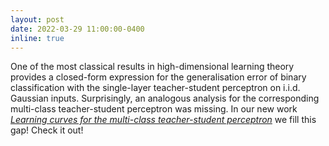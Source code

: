 ```yaml
---
layout: post
date: 2022-03-29 11:00:00-0400
inline: true
---
```


One of the most classical results in high-dimensional learning theory provides a closed-form expression for the generalisation error of binary classification with the single-layer teacher-student perceptron on i.i.d. Gaussian inputs. Surprisingly, an analogous analysis for the corresponding multi-class teacher-student perceptron was missing. In our new work [*Learning curves for the multi-class teacher-student perceptron*](https://arxiv.org/abs/2203.12094) we fill this gap! Check it out!
